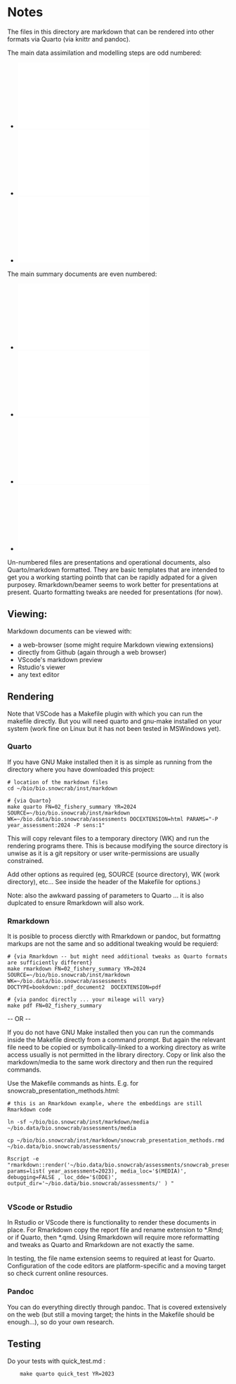 # Notes

The files in this directory are markdown that can be rendered into other formats via Quarto (via knittr and pandoc). 

The main data assimilation and modelling steps are odd numbered:

- ![01_snowcrab_data.md](01_snowcrab_data.md)
- ![03_biomass_indx_carstm.md](03_biomass_indx_carstm.md)
- ![05_snowcrab_fishery_model_turing.md](05_snowcrab_fishery_model_turing.md)


The main summary documents are even numbered:

- ![02_fishery_summary.md](02_fishery_summary.md)
- ![02_survey_summary.md](02_survey_summary.md)
- ![04_ecosystem_summary.md](04_ecosystem_summary.md)
- ![06_assessment_summary.md](06_assessment_summary.md)

Un-numbered files are presentations and operational documents, also Quarto/markdown formatted. They are basic templates that are intended to get you a working starting pointb that can be rapidly adpated for a given purposey. Rmarkdown/beamer seems to work better for presentations at present. Quarto formatting tweaks are needed for presentations (for now).


## Viewing:

Markdown documents can be viewed with:

- a web-browser (some might require Markdown viewing extensions)
- directly from Github (again through a web browser)
- VScode's markdown preview 
- Rstudio's viewer
- any text editor

## Rendering

Note that VSCode has a Makefile plugin with which you can run the makefile directly. But you will need quarto and gnu-make installed on your system (work fine on Linux but it has not been tested in MSWindows yet). 

### Quarto

If you have GNU Make installed then it is as simple as running from the  directory where you have downloaded this project: 

```shell
# location of the markdown files
cd ~/bio/bio.snowcrab/inst/markdown   

# {via Quarto}
make quarto FN=02_fishery_summary YR=2024 SOURCE=~/bio/bio.snowcrab/inst/markdown WK=~/bio.data/bio.snowcrab/assessments DOCEXTENSION=html PARAMS="-P year_assessment:2024 -P sens:1" 

```

This will copy relevant files to a temporary directory (WK) and run the rendering programs there. This is because modifying the source directory is unwise as it is a git repsitory or user write-permissions are usually constrained. 

Add other options as required (eg, SOURCE (source directory), WK (work directory), etc... See inside the header of the Makefile for options.) 

Note: also the awkward passing of parameters to Quarto ... it is also duplcated to ensure Rmarkdown will also work.


### Rmarkdown

It is posible to process dierctly with Rmarkdown or pandoc, but formattng markups are not the same and so additional tweaking would be requierd:

```shell
# {via Rmarkdown -- but might need additional tweaks as Quarto formats are sufficiently different}
make rmarkdown FN=02_fishery_summary YR=2024 SOURCE=~/bio/bio.snowcrab/inst/markdown WK=~/bio.data/bio.snowcrab/assessments  DOCTYPE=bookdown::pdf_document2  DOCEXTENSION=pdf 

# {via pandoc directly ... your mileage will vary}
make pdf FN=02_fishery_summary  
```

-- OR --

If you do not have GNU Make installed then you can run the commands inside the Makefile directly from a command prompt. But again the relevant file need to be copied or symbolically-linked to a working directory as write access usually is not permitted in the library directory. Copy or link also the markdown/media to the same work directory and then run the required commands. 

Use the Makefile commands as hints. E.g. for snowcrab_presentation_methods.html:

```shell
# this is an Rmarkdown example, where the embeddings are still Rmarkdown code

ln -sf ~/bio/bio.snowcrab/inst/markdown/media ~/bio.data/bio.snowcrab/assessments/media

cp ~/bio/bio.snowcrab/inst/markdown/snowcrab_presentation_methods.rmd ~/bio.data/bio.snowcrab/assessments/

Rscript -e "rmarkdown::render('~/bio.data/bio.snowcrab/assessments/snowcrab_presentation_methods.rmd', params=list( year_assessment=2023), media_loc='$(MEDIA)', debugging=FALSE , loc_dde='$(DDE)', output_dir='~/bio.data/bio.snowcrab/assessments/' ) " 


```

### VScode or Rstudio

In Rstudio or VScode there is functionality to render these documents in place. For Rmarkdown copy the report file and rename extension to *.Rmd; or if Quarto, then *.qmd. Using Rmarkdown will require more reformatting and tweaks as Quarto and Rmarkdown are not exactly the same.

In testing, the file name extension seems to required at least for Quarto. Configuration of the code editors are platform-specific and a moving target so check current online resources. 


### Pandoc

You can do everything directly through pandoc. That is covered extensively on the web (but still a moving target; the hints in the Makefile should be enough...), so do your own research.


## Testing

Do your tests with quick_test.md : 

```
	make quarto quick_test YR=2023 
```



